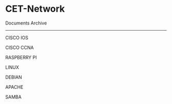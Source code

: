 # CET-Network

Documents Archive

---

CISCO IOS

CISCO CCNA

RASPBERRY PI

LINUX

DEBIAN

APACHE

SAMBA
